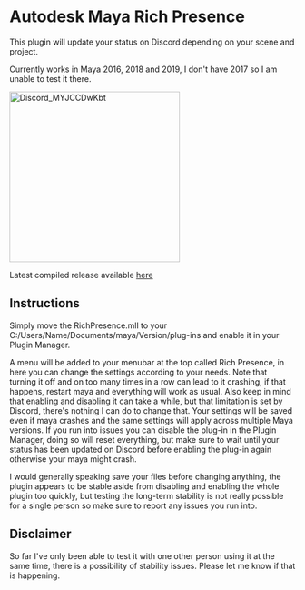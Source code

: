 # Autodesk Maya Rich Presence

This plugin will update your status on Discord depending on your scene and project.

Currently works in Maya 2016, 2018 and 2019, I don't have 2017 so I am unable to test it there.

<img width="300" alt="Discord_MYJCCDwKbt" src="https://user-images.githubusercontent.com/50831997/59538496-44474380-8efa-11e9-8716-8fa73f144de2.png">

Latest compiled release available [here](https://github.com/ArhasGH/Discord-Rich-Presence-For-Maya/releases/latest)

## Instructions

Simply move the RichPresence.mll to your C:/Users/Name/Documents/maya/Version/plug-ins and enable it in your Plugin Manager.

A menu will be added to your menubar at the top called Rich Presence, in here you can change the settings according to your needs. Note that turning it off and on too many times in a row can lead to it crashing, if that happens, restart maya and everything will work as usual. Also keep in mind that enabling and disabling it can take a while, but that limitation is set by Discord, there's nothing I can do to change that. Your settings will be saved even if maya crashes and the same settings will apply across multiple Maya versions.
If you run into issues you can disable the plug-in in the Plugin Manager, doing so will reset everything, but make sure to wait until your status has been updated on Discord before enabling the plug-in again otherwise your maya might crash.

I would generally speaking save your files before changing anything, the plugin appears to be stable aside from disabling and enabling the whole plugin too quickly, but testing the long-term stability is not really possible for a single person so make sure to report any issues you run into.

## Disclaimer

So far I've only been able to test it with one other person using it at the same time, there is a possibility of stability issues. Please let me know if that is happening.
